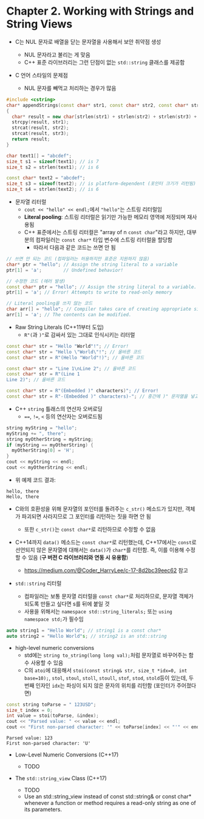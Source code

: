 # Chapter 2. Working with Strings and String Views

* C는 NUL 문자로 배열을 닫는 문자열을 사용해서 보안 취약점 생성
  * NUL 문자라고 불리는 게 맞음
  * C++ 표준 라이브러리는 그런 단점이 없는 `std::string` 클래스를 제공함

* C 언어 스타일의 문제점
  * NUL 문자를 빼먹고 처리하는 경우가 많음

```CPP
#include <cstring>
char* appendStrings(const char* str1, const char* str2, const char* str3)
{
  char* result = new char[strlen(str1) + strlen(str2) + strlen(str3) + 1];
  strcpy(result, str1);
  strcat(result, str2);
  strcat(result, str3);
  return result;
}
```

```CPP
char text1[] = "abcdef";
size_t s1 = sizeof(text1); // is 7
size_t s2 = strlen(text1); // is 6

const char* text2 = "abcdef";
size_t s3 = sizeof(text2); // is platform-dependent (포인터 크기가 리턴됨)
size_t s4 = strlen(text2); // is 6
```

* 문자열 리터럴
  * `cout << "hello" << endl;`에서 `"hello"`는 스트링 리터럴임
  * **Literal pooling**: 스트링 리터럴은 읽기만 가능한 메모리 영역에 저장되며 재사용됨
  * C++ 표준에서는 스트링 리터컬은 "array of n `const char`"라고 하지만, 대부분의 컴파일러는 `const char*` 타입 변수에 스트링 리터럴을 할당함
    * 따라서 다음과 같은 코드는 쓰면 안 됨

```CPP
// 쓰면 안 되는 코드 (컴파일러는 허용하지만 표준은 지원하지 않음)
char* ptr = "hello"; // Assign the string literal to a variable
ptr[1] = 'a';        // Undefined behavior!

// 수정한 코드 (에러 발생)
const char* ptr = "hello"; // Assign the string literal to a variable.
ptr[1] = 'a'; // Error! Attempts to write to read-only memory

// Literal pooling을 쓰지 않는 코드
char arr[] = "hello"; // Compiler takes care of creating appropriate sized character array arr.
arr[1] = 'a'; // The contents can be modified.
```

* Raw String Literals (C++11부터 도입)
  * `R"(`과 `)"`로 감싸서 있는 그대로 인식시키는 리터럴

```CPP
const char* str = "Hello "World"!"; // Error!
const char* str = "Hello \"World\"!"; // 올바른 코드
const char* str = R"(Hello "World"!)"; // 올바른 코드

const char* str = "Line 1\nLine 2"; // 올바른 코드
const char* str = R"(Line 1
Line 2)"; // 올바른 코드

const char* str = R"(Embedded )" characters)"; // Error!
const char* str = R"-(Embedded )" characters)-"; // 중간에 )" 문자열을 넣고 싶을 때
```

* C++ `string` 틀래스의 연산자 오버로딩
  * `==`, `!=`, `<` 등의 연산자는 오버로드됨

```CPP
string myString = "hello";
myString += ", there";
string myOtherString = myString;
if (myString == myOtherString) {
  myOtherString[0] = 'H';
}
cout << myString << endl;
cout << myOtherString << endl;
```

* 위 예제 코드 결과:
```shell
hello, there
Hello, there
```

* C와의 호환성을 위해 문자열의 포인터를 돌려주는 `c_str()` 메소드가 있지만, 객체가 파괴되면 사라지므로 그 포인터를 리턴하는 짓을 하면 안 됨
  * 또한 `c_str()`는 `const char*`로 리턴하므로 수정할 수 없음
* C++14까지 `data()` 메소드는 `const char*`로 리턴했는데, C++17에서는 `const`로 선언되지 않은 문자열에 대해서는 `data()`가 `char*`를 리턴함. 즉, 이를 이용해 수정할 수 있음 (**구 버전 C 라이브러리와 연동 시 유용함**)
  * <https://medium.com/@Coder_HarryLee/c-17-8d2bc39eec62> 참고

* `std::string` 리터럴
  * 컴파일러는 보통 문자열 리터럴을 `const char*`로 처리하므로, 문자열 객체가 되도록 만들고 싶다면 s를 뒤에 붙일 것
  * 사용을 위해서는 `namespace std::string_literals;` 또는 `using namespace std;`가 필수임

```CPP
auto string1 = "Hello World"; // string1 is a const char*
auto string2 = "Hello World"s; // string2 is an std::string
```

* high-level numeric conversions
  * std에는 `string to_string(long long val);`처럼 문자열로 바꾸어주는 함수 사용할 수 있음
  * C의 `atoi`에 대응해서 `stoi(const string& str, size_t *idx=0, int base=10);`, `stol`, `stoul`, `stoll`, `stoull`, `stof`, `stod`, `stold`등이 있는데, 두 번째 인자인 `idx`는 파싱이 되지 않은 문자의 위치를 리턴함 (포인터가 주어졌다면)

```CPP
const string toParse = " 123USD";
size_t index = 0;
int value = stoi(toParse, &index);
cout << "Parsed value: " << value << endl;
cout << "First non-parsed character: '" << toParse[index] << "'" << endl;
```

```shell
Parsed value: 123
First non-parsed character: 'U'
```

* Low-Level Numeric Conversions (C++17)
  * TODO

* The `std::string_view` Class (C++17)
  * TODO
  * Use an std::string_view instead of const std::string& or const char* whenever a function or method requires a read-only string as one of  its parameters.

